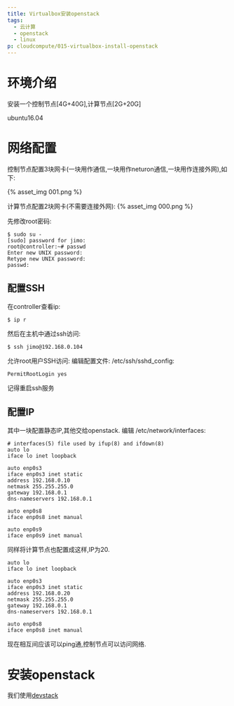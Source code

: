 ```yaml
---
title: Virtualbox安装openstack
tags:
  - 云计算
  - openstack
  - linux
p: cloudcompute/015-virtualbox-install-openstack
---
```


# 环境介绍
安装一个控制节点[4G+40G],计算节点[2G+20G]

ubuntu16.04

# 网络配置
控制节点配置3块网卡(一块用作通信,一块用作neturon通信,一块用作连接外网),如下:

{% asset_img 001.png %}

计算节点配置2块网卡(不需要连接外网):
{% asset_img 000.png %}

先修改root密码:
```shell
$ sudo su -
[sudo] password for jimo:
root@controller:~# passwd
Enter new UNIX password:
Retype new UNIX password:
passwd:
```

## 配置SSH
在controller查看ip:
```shell
$ ip r
```
然后在主机中通过ssh访问:
```shell
$ ssh jimo@192.168.0.104
```
允许root用户SSH访问:
编辑配置文件: /etc/ssh/sshd_config:
```shell
PermitRootLogin yes
```
记得重启ssh服务

## 配置IP
其中一块配置静态IP,其他交给openstack.
编辑 /etc/network/interfaces:
```shell
# interfaces(5) file used by ifup(8) and ifdown(8)
auto lo
iface lo inet loopback

auto enp0s3
iface enp0s3 inet static
address 192.168.0.10
netmask 255.255.255.0
gateway 192.168.0.1
dns-nameservers 192.168.0.1

auto enp0s8
iface enp0s8 inet manual

auto enp0s9
iface enp0s9 inet manual
```
同样将计算节点也配置成这样,IP为20.
```shell
auto lo
iface lo inet loopback

auto enp0s3
iface enp0s3 inet static
address 192.168.0.20
netmask 255.255.255.0
gateway 192.168.0.1
dns-nameservers 192.168.0.1

auto enp0s8
iface enp0s8 inet manual
```

现在相互间应该可以ping通,控制节点可以访问网络.

# 安装openstack
我们使用[devstack](https://docs.openstack.org/devstack/latest/)


